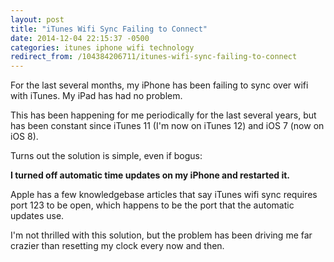 ```yaml
---
layout: post
title: "iTunes Wifi Sync Failing to Connect"
date: 2014-12-04 22:15:37 -0500
categories: itunes iphone wifi technology
redirect_from: /104384206711/itunes-wifi-sync-failing-to-connect
---
```


For the last several months, my iPhone has been failing to sync over wifi with iTunes. My iPad has had no problem.

This has been happening for me periodically for the last several years, but has been constant since iTunes 11 (I'm now on iTunes 12) and iOS 7 (now on iOS 8).

Turns out the solution is simple, even if bogus:

**I turned off automatic time updates on my iPhone and restarted it.**

Apple has a few knowledgebase articles that say iTunes wifi sync requires port 123 to be open, which happens to be the port that the automatic updates use.

I'm not thrilled with this solution, but the problem has been driving me far crazier than resetting my clock every now and then.
